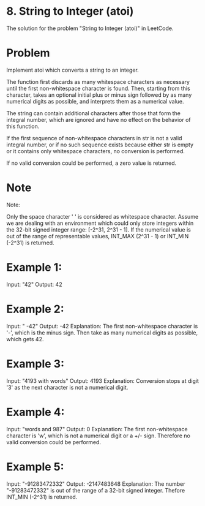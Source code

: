 # 8. String to Integer (atoi)

The solution for the problem "String to Integer (atoi)" in LeetCode.

# Problem

Implement atoi which converts a string to an integer.

The function first discards as many whitespace characters as necessary until the first non-whitespace character is found. Then, starting from this character, takes an optional initial plus or minus sign followed by as many numerical digits as possible, and interprets them as a numerical value.

The string can contain additional characters after those that form the integral number, which are ignored and have no effect on the behavior of this function.

If the first sequence of non-whitespace characters in str is not a valid integral number, or if no such sequence exists because either str is empty or it contains only whitespace characters, no conversion is performed.

If no valid conversion could be performed, a zero value is returned.

# Note

Note:

Only the space character ' ' is considered as whitespace character.
Assume we are dealing with an environment which could only store integers within the 32-bit signed integer range: [-2^31,  2^31 - 1].
If the numerical value is out of the range of representable values, INT_MAX (2^31 - 1) or INT_MIN (-2^31) is returned.

# Example 1:

Input: "42"
Output: 42

# Example 2:

Input: "   -42"
Output: -42
Explanation: The first non-whitespace character is '-', which is the minus sign.
             Then take as many numerical digits as possible, which gets 42.
# Example 3:

Input: "4193 with words"
Output: 4193
Explanation: Conversion stops at digit '3' as the next character is not a numerical digit.

# Example 4:

Input: "words and 987"
Output: 0
Explanation: The first non-whitespace character is 'w', which is not a numerical 
             digit or a +/- sign. Therefore no valid conversion could be performed.

# Example 5:

Input: "-91283472332"
Output: -2147483648
Explanation: The number "-91283472332" is out of the range of a 32-bit signed integer.
             Thefore INT_MIN (-2^31) is returned.